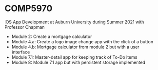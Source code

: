# COMP5970
iOS App Development at Auburn University during Summer 2021 with Professor Chapman

- Module 2: Create a mortgage calculator 
- Module 4.a: Create a logo image change app with the click of a button
- Module 4.b: Mortgage calculator from module 2 but with a user interface
- Module 7.1: Master-detail app for keeping track of To-Do items
- Module 8: Module 7.1 app but with persistent storage implemented

